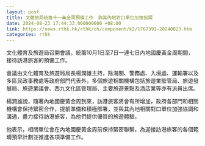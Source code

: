 ```yaml
---
layout: post
title: 文體旅局統籌十一黃金周預備工作　與其內地對口單位加強協調
date: 2024-08-23 17:44:33.000000000 +08:00
link: https://news.rthk.hk/rthk/ch/component/k2/1767391-20240823.htm
categories: rthk
---
```


文化體育及旅遊局召開會議，統籌10月1日至7日一連七日內地國慶黃金周期間，接待訪港旅客的預備工作。

會議由文化體育及旅遊局局長楊潤雄主持，除海關、警務處、入境處、運輸署以及多區民政事務處等政府部門代表外，多個旅遊相關機構包括旅遊業監管局、旅遊發展局、旅遊業議會、西九文化區管理局、主要旅遊景點及酒店業等亦有派員出席。
 
楊潤雄說，隨著內地國慶黃金周到來，訪港旅客將會有所增加，政府各部門和相關機構會保持緊密合作，提前準備和積極部署，並與其內地相關對口單位加強協調和溝通，盡力接待訪港旅客，為他們提供優質的旅遊體驗。

他表示，相關單位會在內地國慶黃金周前保持緊密聯繫，為迎接訪港旅客的各個範疇預早計劃並推進各項準備工作。
